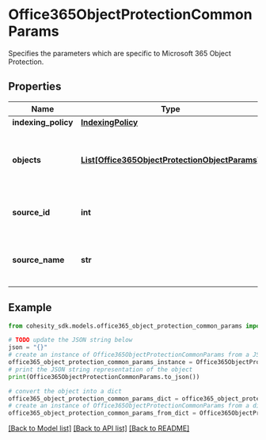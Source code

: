 # Office365ObjectProtectionCommonParams

Specifies the parameters which are specific to Microsoft 365 Object Protection.

## Properties

Name | Type | Description | Notes
------------ | ------------- | ------------- | -------------
**indexing_policy** | [**IndexingPolicy**](IndexingPolicy.md) |  | [optional] 
**objects** | [**List[Office365ObjectProtectionObjectParams]**](Office365ObjectProtectionObjectParams.md) | Specifies the objects to be included in the Object Protection. | 
**source_id** | **int** | Specifies the id of the parent of the objects. | [optional] [readonly] 
**source_name** | **str** | Specifies the name of the parent of the objects. | [optional] [readonly] 

## Example

```python
from cohesity_sdk.models.office365_object_protection_common_params import Office365ObjectProtectionCommonParams

# TODO update the JSON string below
json = "{}"
# create an instance of Office365ObjectProtectionCommonParams from a JSON string
office365_object_protection_common_params_instance = Office365ObjectProtectionCommonParams.from_json(json)
# print the JSON string representation of the object
print(Office365ObjectProtectionCommonParams.to_json())

# convert the object into a dict
office365_object_protection_common_params_dict = office365_object_protection_common_params_instance.to_dict()
# create an instance of Office365ObjectProtectionCommonParams from a dict
office365_object_protection_common_params_from_dict = Office365ObjectProtectionCommonParams.from_dict(office365_object_protection_common_params_dict)
```
[[Back to Model list]](../README.md#documentation-for-models) [[Back to API list]](../README.md#documentation-for-api-endpoints) [[Back to README]](../README.md)


